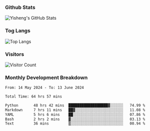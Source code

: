### Github Stats
![Yisheng's GitHub Stats](https://github-readme-stats-9qabuvhk1-gongyisheng.vercel.app/api?username=gongyisheng&count_private=true&show_icons=true)
### Tog Langs
![Top Langs](https://github-readme-stats-9qabuvhk1-gongyisheng.vercel.app/api/top-langs/?username=gongyisheng&layout=compact)
### Visitors
![Visitor Count](https://profile-counter.glitch.me/gongyisheng/count.svg)
### Monthly Development Breakdown
<!--START_SECTION:waka-->

```txt
From: 14 May 2024 - To: 13 June 2024

Total Time: 64 hrs 57 mins

Python       48 hrs 42 mins  ██████████████████▓░░░░░░   74.99 %
Markdown     7 hrs 11 mins   ██▓░░░░░░░░░░░░░░░░░░░░░░   11.08 %
YAML         5 hrs 6 mins    ██░░░░░░░░░░░░░░░░░░░░░░░   07.86 %
Bash         2 hrs 2 mins    ▓░░░░░░░░░░░░░░░░░░░░░░░░   03.13 %
Text         36 mins         ▒░░░░░░░░░░░░░░░░░░░░░░░░   00.94 %
```

<!--END_SECTION:waka-->
